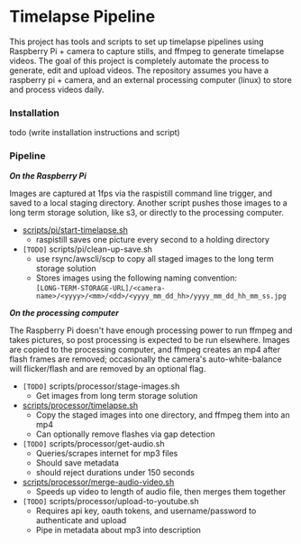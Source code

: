 # Timelapse Pipeline

This project has tools and scripts to set up timelapse pipelines using Raspberry Pi + camera to capture stills, and ffmpeg to generate timelapse videos. The goal of this project is completely automate the process to generate, edit and upload videos. The repository assumes you have a raspberry pi + camera, and an external processing computer (linux) to store and process videos daily. 

### Installation

todo (write installation instructions and script)

### Pipeline

***On the Raspberry Pi***

Images are captured at 1fps via the raspistill command line trigger, and saved to a local staging directory. Another script pushes those images to a long term storage solution, like s3, or directly to the processing computer.
 - [scripts/pi/start-timelapse.sh](scripts/pi/start-timelapse.sh)
    - raspistill saves one picture every second to a holding directory
 - `[TODO]` scripts/pi/clean-up-save.sh
    - use rsync/awscli/scp to copy all staged images to the long term storage solution
    - Stores images using the following naming convention:<br />
 `[LONG-TERM-STORAGE-URL]/<camera-name>/<yyyy>/<mm>/<dd>/<yyyy_mm_dd_hh>/yyyy_mm_dd_hh_mm_ss.jpg`

***On the processing computer***

The Raspberry Pi doesn't have enough processing power to run ffmpeg and takes pictures, so post processing is expected to be run elsewhere. Images are copied to the processing computer, and ffmpeg creates an mp4 after flash frames are removed; occasionally the camera's auto-white-balance will flicker/flash and are removed by an optional flag. 
 - `[TODO]` scripts/processor/stage-images.sh
    - Get images from long term storage solution
 - [scripts/processor/timelapse.sh](scripts/processor/timelapse.sh)
    - Copy the staged images into one directory, and ffmpeg them into an mp4
    - Can optionally remove flashes via gap detection
 - `[TODO]` scripts/processor/get-audio.sh
    - Queries/scrapes internet for mp3 files
    - Should save metadata
    - should reject durations under 150 seconds
 - [scripts/processor/merge-audio-video.sh](scripts/processor/merge-audio-video.sh)
    - Speeds up video to length of audio file, then merges them together
 - `[TODO]` scripts/processor/upload-to-youtube.sh
    - Requires api key, oauth tokens, and username/password to authenticate and upload
    - Pipe in metadata about mp3 into description
